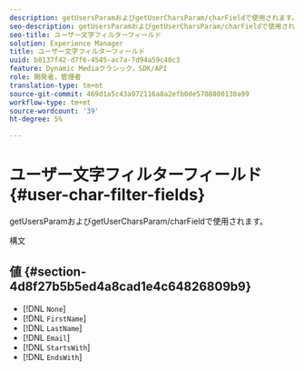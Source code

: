 ```yaml
---
description: getUsersParamおよびgetUserCharsParam/charFieldで使用されます。
seo-description: getUsersParamおよびgetUserCharsParam/charFieldで使用されます。
seo-title: ユーザー文字フィルターフィールド
solution: Experience Manager
title: ユーザー文字フィルターフィールド
uuid: b8137f42-d7f6-4545-ac7a-7d94a59c40c3
feature: Dynamic Mediaクラシック，SDK/API
role: 開発者，管理者
translation-type: tm+mt
source-git-commit: 469d1a5c43a972116a8a2efb0de5708800130a99
workflow-type: tm+mt
source-wordcount: '39'
ht-degree: 5%

---
```



# ユーザー文字フィルターフィールド{#user-char-filter-fields}

getUsersParamおよびgetUserCharsParam/charFieldで使用されます。

構文

## 値 {#section-4d8f27b5b5ed4a8cad1e4c64826809b9}

* [!DNL `None`]
* [!DNL `FirstName`]
* [!DNL `LastName`]
* [!DNL `Email`]
* [!DNL `StartsWith`]
* [!DNL `EndsWith`]

